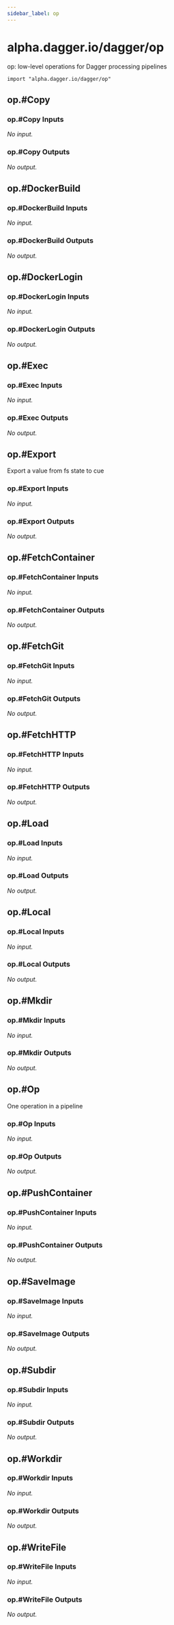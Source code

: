 ```yaml
---
sidebar_label: op
---
```


# alpha.dagger.io/dagger/op

op: low-level operations for Dagger processing pipelines

```cue
import "alpha.dagger.io/dagger/op"
```

## op.#Copy

### op.#Copy Inputs

_No input._

### op.#Copy Outputs

_No output._

## op.#DockerBuild

### op.#DockerBuild Inputs

_No input._

### op.#DockerBuild Outputs

_No output._

## op.#DockerLogin

### op.#DockerLogin Inputs

_No input._

### op.#DockerLogin Outputs

_No output._

## op.#Exec

### op.#Exec Inputs

_No input._

### op.#Exec Outputs

_No output._

## op.#Export

Export a value from fs state to cue

### op.#Export Inputs

_No input._

### op.#Export Outputs

_No output._

## op.#FetchContainer

### op.#FetchContainer Inputs

_No input._

### op.#FetchContainer Outputs

_No output._

## op.#FetchGit

### op.#FetchGit Inputs

_No input._

### op.#FetchGit Outputs

_No output._

## op.#FetchHTTP

### op.#FetchHTTP Inputs

_No input._

### op.#FetchHTTP Outputs

_No output._

## op.#Load

### op.#Load Inputs

_No input._

### op.#Load Outputs

_No output._

## op.#Local

### op.#Local Inputs

_No input._

### op.#Local Outputs

_No output._

## op.#Mkdir

### op.#Mkdir Inputs

_No input._

### op.#Mkdir Outputs

_No output._

## op.#Op

One operation in a pipeline

### op.#Op Inputs

_No input._

### op.#Op Outputs

_No output._

## op.#PushContainer

### op.#PushContainer Inputs

_No input._

### op.#PushContainer Outputs

_No output._

## op.#SaveImage

### op.#SaveImage Inputs

_No input._

### op.#SaveImage Outputs

_No output._

## op.#Subdir

### op.#Subdir Inputs

_No input._

### op.#Subdir Outputs

_No output._

## op.#Workdir

### op.#Workdir Inputs

_No input._

### op.#Workdir Outputs

_No output._

## op.#WriteFile

### op.#WriteFile Inputs

_No input._

### op.#WriteFile Outputs

_No output._
